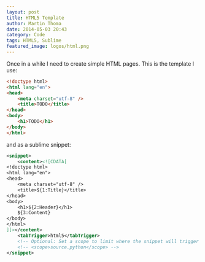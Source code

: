 ```yaml
---
layout: post
title: HTML5 Template
author: Martin Thoma
date: 2014-05-03 20:43
category: Code
tags: HTML5, Sublime
featured_image: logos/html.png
---
```


Once in a while I need to create simple HTML pages. This is the template
I use:

```html
<!doctype html>
<html lang="en">
<head>
    <meta charset="utf-8" />
    <title>TODO</title>
</head>
<body>
    <h1>TODO</h1>
</body>
</html>
```

and as a sublime snippet:

```xml
<snippet>
    <content><![CDATA[
<!doctype html>
<html lang="en">
<head>
    <meta charset="utf-8" />
    <title>${1:Title}</title>
</head>
<body>
    <h1>${2:Header}</h1>
    ${3:Content}
</body>
</html>
]]></content>
    <tabTrigger>html5</tabTrigger>
    <!-- Optional: Set a scope to limit where the snippet will trigger -->
    <!-- <scope>source.python</scope> -->
</snippet>
```
